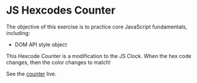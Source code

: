 # JS Hexcodes Counter

The objective of this exercise is to practice core JavaScript fundamentals, including:

* DOM API style object

This Hexcode Counter is a modification to the JS Clock. When the hex code changes, then the color changes to match!

See the [counter]() live.

